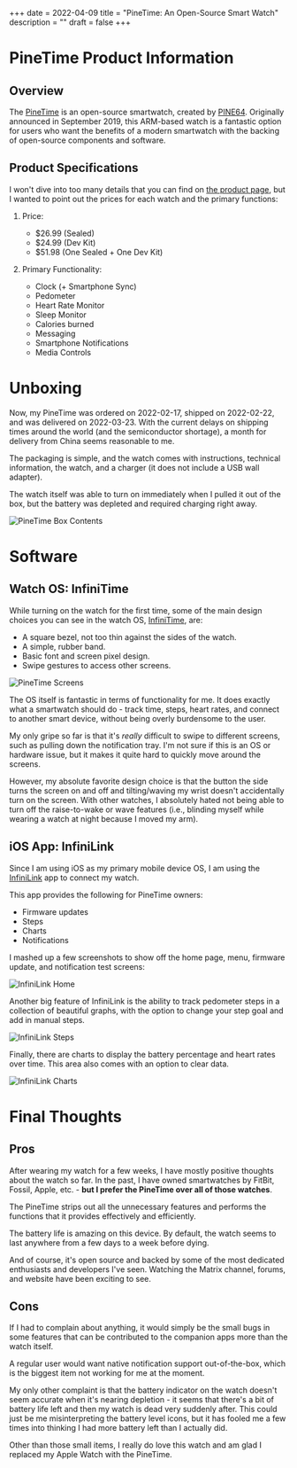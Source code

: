 +++
date = 2022-04-09
title = "PineTime: An Open-Source Smart Watch"
description = ""
draft = false
+++

# PineTime Product Information

## Overview

The [PineTime](https://www.pine64.org/pinetime/) is an open-source
smartwatch, created by [PINE64](https://www.pine64.org). Originally
announced in September 2019, this ARM-based watch is a fantastic option
for users who want the benefits of a modern smartwatch with the backing
of open-source components and software.

## Product Specifications

I won\'t dive into too many details that you can find on [the product
page](https://www.pine64.org/pinetime/), but I wanted to point out the
prices for each watch and the primary functions:

1.  Price:

    -   \$26.99 (Sealed)
    -   \$24.99 (Dev Kit)
    -   \$51.98 (One Sealed + One Dev Kit)

2.  Primary Functionality:

    -   Clock (+ Smartphone Sync)
    -   Pedometer
    -   Heart Rate Monitor
    -   Sleep Monitor
    -   Calories burned
    -   Messaging
    -   Smartphone Notifications
    -   Media Controls

# Unboxing

Now, my PineTime was ordered on 2022-02-17, shipped on 2022-02-22, and
was delivered on 2022-03-23. With the current delays on shipping times
around the world (and the semiconductor shortage), a month for delivery
from China seems reasonable to me.

The packaging is simple, and the watch comes with instructions,
technical information, the watch, and a charger (it does not include a
USB wall adapter).

The watch itself was able to turn on immediately when I pulled it out of
the box, but the battery was depleted and required charging right away.

![PineTime Box
Contents](https://img.cleberg.net/blog/20220409-pinetime-smart-watch/pinetime_box_contents.png)

# Software

## Watch OS: InfiniTime

While turning on the watch for the first time, some of the main design
choices you can see in the watch OS,
[InfiniTime](https://wiki.pine64.org/wiki/InfiniTime), are:

-   A square bezel, not too thin against the sides of the watch.
-   A simple, rubber band.
-   Basic font and screen pixel design.
-   Swipe gestures to access other screens.

![PineTime
Screens](https://img.cleberg.net/blog/20220409-pinetime-smart-watch/pinetime.png)

The OS itself is fantastic in terms of functionality for me. It does
exactly what a smartwatch should do - track time, steps, heart rates,
and connect to another smart device, without being overly burdensome to
the user.

My only gripe so far is that it\'s *really* difficult to swipe to
different screens, such as pulling down the notification tray. I\'m not
sure if this is an OS or hardware issue, but it makes it quite hard to
quickly move around the screens.

However, my absolute favorite design choice is that the button the side
turns the screen on and off and tilting/waving my wrist doesn\'t
accidentally turn on the screen. With other watches, I absolutely hated
not being able to turn off the raise-to-wake or wave features (i.e.,
blinding myself while wearing a watch at night because I moved my arm).

## iOS App: InfiniLink

Since I am using iOS as my primary mobile device OS, I am using the
[InfiniLink](https://github.com/xan-m/InfiniLink) app to connect my
watch.

This app provides the following for PineTime owners:

-   Firmware updates
-   Steps
-   Charts
-   Notifications

I mashed up a few screenshots to show off the home page, menu, firmware
update, and notification test screens:

![InfiniLink
Home](https://img.cleberg.net/blog/20220409-pinetime-smart-watch/infinilink_home.png)

Another big feature of InfiniLink is the ability to track pedometer
steps in a collection of beautiful graphs, with the option to change
your step goal and add in manual steps.

![InfiniLink
Steps](https://img.cleberg.net/blog/20220409-pinetime-smart-watch/infinilink_steps.png)

Finally, there are charts to display the battery percentage and heart
rates over time. This area also comes with an option to clear data.

![InfiniLink
Charts](https://img.cleberg.net/blog/20220409-pinetime-smart-watch/infinilink_charts.png)

# Final Thoughts

## Pros

After wearing my watch for a few weeks, I have mostly positive thoughts
about the watch so far. In the past, I have owned smartwatches by
FitBit, Fossil, Apple, etc. - **but I prefer the PineTime over all of
those watches**.

The PineTime strips out all the unnecessary features and performs the
functions that it provides effectively and efficiently.

The battery life is amazing on this device. By default, the watch seems
to last anywhere from a few days to a week before dying.

And of course, it\'s open source and backed by some of the most
dedicated enthusiasts and developers I\'ve seen. Watching the Matrix
channel, forums, and website have been exciting to see.

## Cons

If I had to complain about anything, it would simply be the small bugs
in some features that can be contributed to the companion apps more than
the watch itself.

A regular user would want native notification support out-of-the-box,
which is the biggest item not working for me at the moment.

My only other complaint is that the battery indicator on the watch
doesn\'t seem accurate when it\'s nearing depletion - it seems that
there\'s a bit of battery life left and then my watch is dead very
suddenly after. This could just be me misinterpreting the battery level
icons, but it has fooled me a few times into thinking I had more battery
left than I actually did.

Other than those small items, I really do love this watch and am glad I
replaced my Apple Watch with the PineTime.
